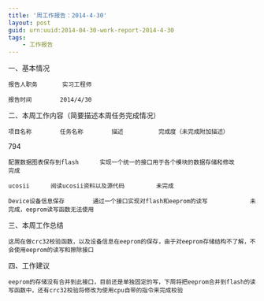 ```yaml
---
title: '周工作报告：2014-4-30'
layout: post
guid: urn:uuid:2014-04-30-work-report-2014-4-30
tags:
    - 工作报告
---
```


一、基本情况

    报告人职务		实习工程师

    报告时间		2014/4/30					

二、本周工作内容（简要描述本周任务完成情况）							

    项目名称		任务名称		描述			完成度（未完成附加描述）

794

    配置数据图表保存到flash		实现一个统一的接口用于各个模块的数据存储和修改			完成

    ucosii		阅读ucosii资料以及源代码			未完成

    Device设备信息保存		通过一个接口实现对flash和eeprom的读写			未完成，eeprom读写函数无法使用

三、本周工作总结							

    这周在做crc32校验函数，以及设备信息在eeprom的保存，由于对eeprom存储结构不了解，不会使用eeprom的读写和擦除接口							

四、工作建议							

    eeprom的存储没有合并到此接口，目前还是单独固定的写，下周将把eeprom合并到flash的读写函数中，还有crc32校验将修改为使用cpu自带的指令来完成校验							
